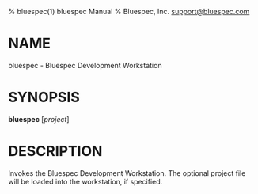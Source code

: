 % bluespec(1) bluespec Manual
% Bluespec, Inc. <support@bluespec.com>

# NAME

bluespec - Bluespec Development Workstation

# SYNOPSIS

**bluespec** [*project*]

# DESCRIPTION

Invokes the Bluespec Development Workstation.  The optional project file will be loaded into the workstation, if specified.
